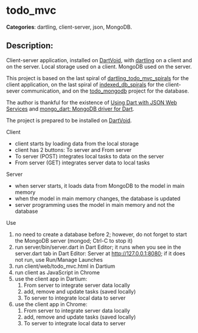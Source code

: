 # todo_mvc 

**Categories**: dartling, client-server, json, MongoDB. 

## Description: 
Client-server application, installed on [DartVoid](http://www.dartvoid.com/), 
with [dartling](https://github.com/dzenanr/dartling) 
on a client and on the server. 
Local storage used on a client. 
MongoDB used on the server.

This project is based on the last spiral of 
[dartling_todo_mvc_spirals](https://github.com/dzenanr/dartling_todo_mvc_spirals)
for the client application,
on the last spiral of
[indexed_db_spirals](https://github.com/dzenanr/indexed_db_spirals)
for the client-sever communication,
and on the
[todo_mongodb](https://github.com/dzenanr/todo_mongodb) project for the database.

The author is thankful for the existence of
[Using Dart with JSON Web Services](http://www.dartlang.org/articles/json-web-service/)
and
[mongo_dart: MongoDB driver for Dart](http://pub.dartlang.org/packages/mongo_dart).

The project is prepared to be installed on [DartVoid](http://www.dartvoid.com/).

Client

+ client starts by loading data from the local storage
+ client has 2 buttons: To server and From server
+ To server (POST) integrates local tasks to data on the server
+ From server (GET) integrates server data to local tasks

Server

+ when server starts, it loads data from MongoDB to the model in main memory
+ when the model in main memory changes, the database is updated
+ server programming uses the model in main memory and not the database

Use

1. no need to create a database before 2;
   however, do not forget to start the MongoDB server (mongod; Ctrl-C to stop it)
2. run server/bin/server.dart in Dart Editor;
   it runs when you see in the server.dart tab in Dart Editor:
   Server at http://127.0.0.1:8080;
   if it does not run, use Run/Manage Launches
3. run client/web/todo_mvc.html in Dartium
4. run client as JavaScript in Chrome
5. use the client app in Dartium:
   1. From server to integrate server data locally
   2. add, remove and update tasks (saved locally)
   3. To server to integrate local data to server
6. use the client app in Chrome:
   1. From server to integrate server data locally
   2. add, remove and update tasks (saved locally)
   3. To server to integrate local data to server

